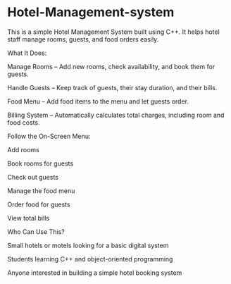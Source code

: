 # Hotel-Management-system

This is a simple Hotel Management System built using C++. It helps hotel staff manage rooms, guests, and food orders easily.

What It Does:

Manage Rooms – Add new rooms, check availability, and book them for guests.

Handle Guests – Keep track of guests, their stay duration, and their bills.

Food Menu – Add food items to the menu and let guests order.

Billing System – Automatically calculates total charges, including room and food costs.

Follow the On-Screen Menu:

Add rooms

Book rooms for guests

Check out guests

Manage the food menu

Order food for guests

View total bills

Who Can Use This?

Small hotels or motels looking for a basic digital system 

Students learning C++ and object-oriented programming

Anyone interested in building a simple hotel booking system
